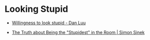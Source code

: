 # Looking Stupid

- [Willingness to look stupid - Dan Luu](https://danluu.com/look-stupid/)

- [The Truth about Being the "Stupidest" in the Room | Simon Sinek](https://www.youtube.com/watch?v=BkLzo_oNVho)
